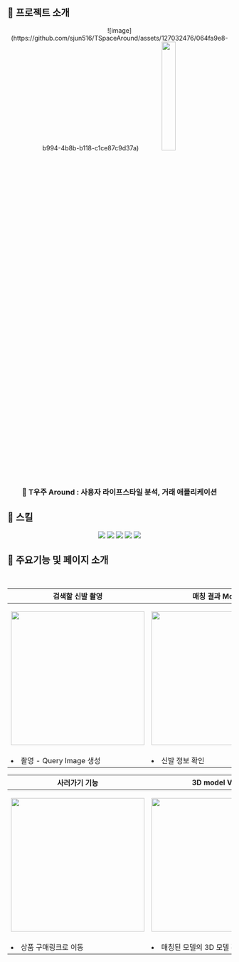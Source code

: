 ## 👟 프로젝트 소개

<div align=center> 
  ![image](https://github.com/sjun516/TSpaceAround/assets/127032476/064fa9e8-b994-4b8b-b118-c1ce87c9d37a)

  <img width="25%" src="https://github.com/sjun516/TSpaceAround/assets/127032476/064fa9e8-b994-4b8b-b118-c1ce87c9d37a">







### 🚀 T우주 Around : 사용자 라이프스타일 분석, 거래 애플리케이션
</div>

## 💫 스킬


<div align=center> 
<img src="https://img.shields.io/badge/Scikitlearn-F7931E?style=for-the-badge&logo=Scikitlearn&logoColor=white">
<img src="https://img.shields.io/badge/Flask-000000?style=for-the-badge&logo=Flask&logoColor=white">
<img src="https://img.shields.io/badge/Mongodb-47A248?style=for-the-badge&logo=Mongodb&logoColor=white">
<img src="https://img.shields.io/badge/python-3776AB?style=for-the-badge&logo=python&logoColor=white">
<img src="https://img.shields.io/badge/git-F05032?style=for-the-badge&logo=git&logoColor=white">
  <br>
</div>




## 🍩 주요기능 및 페이지 소개

<div align=center>

  <br>

| 검색할 신발 촬영                                                                                                                                            | 매칭 결과 Modal                                                                                                                                               |
| ------------------------------------------------------------------------------------------------------------------------------------------------------- | -------------------------------------------------------------------------------------------------------------------------------------------------------- |
| <p align="center"><img src="https://github.com/whatshoes/whatshoes-frontend/assets/41909776/0fa8514c-ea21-4a10-8a3d-0603069b4cb9" width="300px" /></p> | <p align="center"><img src="https://github.com/whatshoes/whatshoes-frontend/assets/41909776/68a93bdd-8d65-4fc9-ba11-0f81a6973835" width="300px"  /></p> |
| <li>촬영 - Query Image 생성</li>                                                                                                                          | <li>신발 정보 확인</li>                                                                                                                                      |

| 사러가기 기능                                                                                                                                                                                                                       | 3D model View                                                                                                                                  |
| ----------------------------------------------------------------------------------------------------------------------------------------------------------------------------------------------------------------------------- | ------------------------------------------------------------------------------------------------------------------------------------------------------- |
| <p align="center"><img src="https://github.com/whatshoes/whatshoes-frontend/assets/41909776/fda006f7-7289-45d6-8b21-aa61fc5430dc" width="300px"/></p>                                                                        | <p align="center"><img src="https://github.com/whatshoes/whatshoes-frontend/assets/41909776/7dbee0aa-0213-4975-8a7f-7c229d5fe69b" width="300px" /></p> |
| <li>상품 구매링크로 이동</li>| <li>매칭된 모델의 3D 모델 확인</li>                                                             |
<br>
